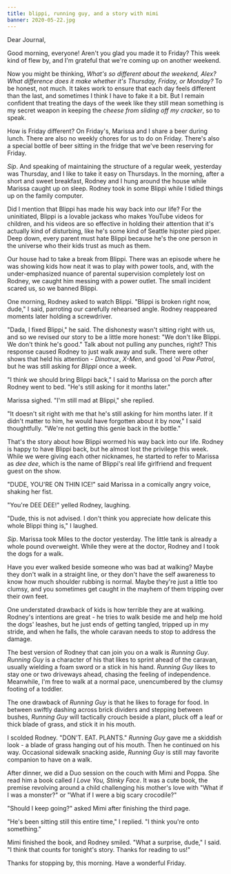```yaml
---
title: blippi, running guy, and a story with mimi
banner: 2020-05-22.jpg
---
```


Dear Journal,

Good morning, everyone!  Aren't you glad you made it to Friday?  This
week kind of flew by, and I'm grateful that we're coming up on another
weekend.

Now you might be thinking, _What's so different about the weekend,
Alex?_ _What difference does it make whether it's Thursday, Friday, or
Monday?_ To be honest, not much.  It takes work to ensure that each
day feels different than the last, and sometimes I think I have to
fake it a bit.  But I remain confident that treating the days of the
week like they still mean something is my secret weapon in keeping the
_cheese from sliding off my cracker_, so to speak.

How is Friday different?  On Friday's, Marissa and I share a beer
during lunch.  There are also no weekly chores for us to do on Friday.
There's also a special bottle of beer sitting in the fridge that we've
been reserving for Friday.

_Sip_.  And speaking of maintaining the structure of a regular week,
yesterday was Thursday, and I like to take it easy on Thursdays.  In
the morning, after a short and sweet breakfast, Rodney and I hung
around the house while Marissa caught up on sleep.  Rodney took in
some Blippi while I tidied things up on the family computer.

Did I mention that Blippi has made his way back into our life?  For
the uninitiated, Blippi is a lovable jackass who makes YouTube videos
for children, and his videos are so effective in holding their
attention that it's actually kind of disturbing, like he's some kind
of Seattle hipster pied piper.  Deep down, every parent must hate
Blippi because he's the one person in the universe who their kids
trust as much as them.

Our house had to take a break from Blippi.  There was an episode where
he was showing kids how neat it was to play with power tools, and,
with the under-emphasized nuance of parental supervision completely
lost on Rodney, we caught him messing with a power outlet.  The small
incident scared us, so we banned Blippi.

One morning, Rodney asked to watch Blippi.  "Blippi is broken right
now, dude," I said, parroting our carefully rehearsed angle.  Rodney
reappeared moments later holding a screwdriver.

"Dada, I fixed Blippi," he said.  The dishonesty wasn't sitting right
with us, and so we revised our story to be a little more honest: "We
don't like Blippi.  We don't think he's good."  Talk about not pulling
any punches, right?  This response caused Rodney to just walk away and
sulk.  There were other shows that held his attention - _Dinotrux_,
_X-Men_, and good 'ol _Paw Patrol_, but he was still asking for
_Blippi_ once a week.

"I think we should bring Blippi back," I said to Marissa on the porch
after Rodney went to bed.  "He's still asking for it months later."

Marissa sighed.  "I'm still mad at Blippi," she replied.

"It doesn't sit right with me that he's still asking for him months
later.  If it didn't matter to him, he would have forgotten about it
by now," I said thoughtfully.  "We're not getting this genie back in
the bottle."

That's the story about how Blippi wormed his way back into our life.
Rodney is happy to have Blippi back, but he almost lost the privilege
this week.  While we were giving each other nicknames, he started to
refer to Marissa as _dee dee_, which is the name of Blippi's real life
girlfriend and frequent guest on the show.

"DUDE, YOU'RE ON THIN ICE!" said Marissa in a comically angry voice,
shaking her fist.

"You're DEE DEE!" yelled Rodney, laughing.

"Dude, this is not advised.  I don't think you appreciate how delicate
this whole Blippi thing is," I laughed.

_Sip_.  Marissa took Miles to the doctor yesterday.  The little tank
is already a whole pound overweight.  While they were at the doctor,
Rodney and I took the dogs for a walk.

Have you ever walked beside someone who was bad at walking?  Maybe
they don't walk in a straight line, or they don't have the self
awareness to know how much shoulder rubbing is normal.  Maybe they're
just a little too clumsy, and you sometimes get caught in the mayhem
of them tripping over their own feet.

One understated drawback of kids is how terrible they are at walking.
Rodney's intentions are great - he tries to walk beside me and help me
hold the dogs' leashes, but he just ends of getting tangled, tripped
up in my stride, and when he falls, the whole caravan needs to stop to
address the damage.

The best version of Rodney that can join you on a walk is _Running
Guy_.  _Running Guy_ is a character of his that likes to sprint ahead
of the caravan, usually wielding a foam sword or a stick in his hand.
_Running Guy_ likes to stay one or two driveways ahead, chasing the
feeling of independence.  Meanwhile, I'm free to walk at a normal
pace, unencumbered by the clumsy footing of a toddler.

The one drawback of _Running Guy_ is that he likes to forage for food.
In between swiftly dashing across brick dividers and stepping between
bushes, _Running Guy_ will tactically crouch beside a plant, pluck off
a leaf or thick blade of grass, and stick it in his mouth.

I scolded Rodney.  "DON'T.  EAT.  PLANTS."  _Running Guy_ gave me a
skiddish look - a blade of grass hanging out of his mouth.  Then he
continued on his way.  Occasional sidewalk snacking aside, _Running
Guy_ is still may favorite companion to have on a walk.

After dinner, we did a Duo session on the couch with Mimi and Poppa.
She read him a book called _I Love You, Stinky Face_.  It was a cute
book, the premise revolving around a child challenging his mother's
love with "What if I was a monster?" or "What if I were a big scary
crocodile?"

"Should I keep going?" asked Mimi after finishing the third page.

"He's been sitting still this entire time," I replied.  "I think
you're onto something."

Mimi finished the book, and Rodney smiled.  "What a surprise, dude," I
said.  "I think that counts for tonight's story.  Thanks for reading
to us!"

Thanks for stopping by, this morning.  Have a wonderful Friday.
